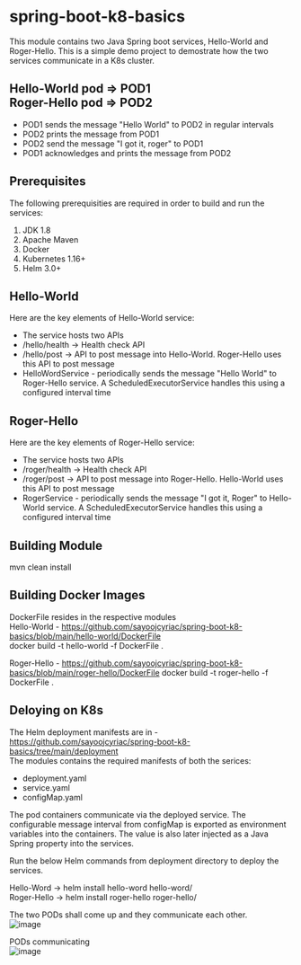 # spring-boot-k8-basics

This module contains two Java Spring boot services, Hello-World and Roger-Hello. This is a simple demo project to demostrate how the two services communicate in a K8s cluster. 

**Hello-World pod => POD1** <br />
**Roger-Hello pod => POD2** <br />
---
  <ul>
  <li>POD1 sends the message "Hello World" to POD2 in regular intervals</li>
  <li>POD2 prints the message from POD1</li>
  <li>POD2 send the message "I got it, roger" to POD1</li>
  <li>POD1 acknowledges and prints the message from POD2</li>
  </ul>

## Prerequisites
The following prerequisities are required in order to build and run the services:
  <ol>
    <li>JDK 1.8</li>
    <li>Apache Maven</li>
    <li>Docker</li>
    <li>Kubernetes 1.16+</li>
    <li>Helm 3.0+</li>
  </ol>
  
## Hello-World
Here are the key elements of Hello-World service:
  <ul>
    <li>The service hosts two APIs</li>
    <li>/hello/health -> Health check API</li>
    <li>/hello/post -> API to post message into Hello-World. Roger-Hello uses this API to post message</li>
    <li>HelloWordService - periodically sends the message "Hello World" to Roger-Hello service. A ScheduledExecutorService handles this using a configured interval         time </li>
  </ul>
 
## Roger-Hello
Here are the key elements of Roger-Hello service:
  <ul>
    <li>The service hosts two APIs</li>
    <li>/roger/health -> Health check API</li>
    <li>/roger/post -> API to post message into Roger-Hello. Hello-World uses this API to post message</li>
    <li>RogerService - periodically sends the message "I got it, Roger" to Hello-World service. A ScheduledExecutorService handles this using a configured interval         time </li>
  </ul>
  
 ## Building Module
 mvn clean install
 
 ## Building Docker Images
 DockerFile resides in the respective modules <br />
 Hello-World - https://github.com/sayoojcyriac/spring-boot-k8-basics/blob/main/hello-world/DockerFile <br />
 docker build -t hello-world -f DockerFile . <br />
 
 Roger-Hello - https://github.com/sayoojcyriac/spring-boot-k8-basics/blob/main/roger-hello/DockerFile
 docker build -t roger-hello -f DockerFile . <br />
 
 ## Deloying on K8s
 The Helm deployment manifests are in - https://github.com/sayoojcyriac/spring-boot-k8-basics/tree/main/deployment <br />
 The modules contains the required manifests of both the serices: <br />
 <ul>
  <li>deployment.yaml</li>
  <li>service.yaml</li>
  <li>configMap.yaml</li>
 </ul>
 
 The pod containers communicate via the deployed service. The configurable message interval from configMap is exported as environment variables into the containers.
 The value is also later injected as a Java Spring property into the services. <br />
 
 Run the below Helm commands from deployment directory to deploy the services. <br />
 
 Hello-Word -> helm install hello-word hello-word/ <br />
 Roger-Hello -> helm install roger-hello roger-hello/ <br />
 
 The two PODs shall come up and they communicate each other. <br />
 ![image](https://user-images.githubusercontent.com/32276029/137011752-bb82929c-4aa3-4f6d-b486-9fba25e515b7.png)

PODs communicating <br />
![image](https://user-images.githubusercontent.com/32276029/137012027-c9e2c689-fcb9-453e-a699-ba0d73a7c425.png)

 
 
 
 
